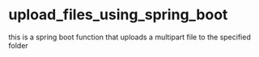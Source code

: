 # upload_files_using_spring_boot
this is  a spring boot function that uploads a multipart file to the specified folder
